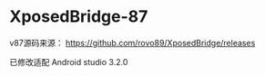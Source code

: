 # XposedBridge-87
v87源码来源： https://github.com/rovo89/XposedBridge/releases

已修改适配 Android studio 3.2.0
